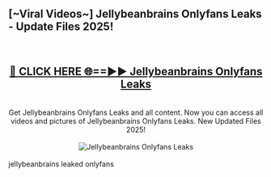 <h2>[~Viral Videos~] Jellybeanbrains Onlyfans Leaks - Update Files 2025!</h2>
<br>
<div align="center">
<h2><a href="https://betterlinks.top/A2PfLJ" rel="nofollow">🔴 CLICK HERE 🌐==►► Jellybeanbrains Onlyfans Leaks</a></h2>
<br>
Get Jellybeanbrains Onlyfans Leaks and all content. Now you can access all videos and pictures of Jellybeanbrains Onlyfans Leaks. New Updated Files 2025!
<br>
<br>
<a href="https://betterlinks.top/A2PfLJ" rel="nofollow" data-target="animated-image.originalLink"><img src="https://i.ibb.co.com/WyWwxjT/player-gif2.gif" alt="Jellybeanbrains Onlyfans Leaks" style="max-width: 100%; display: inline-block;" data-target="animated-image.originalImage"></a>
</div>
<br>
jellybeanbrains leaked onlyfans